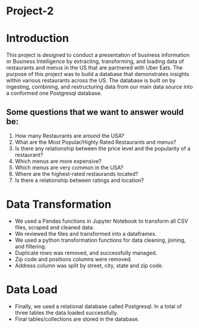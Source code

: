 # Project-2

# Introduction
This project is designed to conduct a presentation of business information or Business Intelligence by extracting, transforming, and loading data of restaurants and menus in the US that are partnered with Uber Eats.
The purpose of this project was to build a database that demonstrates insights within various restaurants across the US. The database is built on by ingesting, combining, and restructuring data from our main data source into a conformed one Postgresql database. 

## Some questions that we want to answer would be:
1. How many Restaurants are around the USA?
2. What are the Most Popular/Highly Rated Restaurants and menus?
3. Is there any relationship between the price level and the popularity of a restaurant?
4. Which menus are more expensive?
5. Which menus are very common in the USA?
6. Where are the highest-rated restaurands located?
7. Is there a relationship between ratings and location?


# Data Transformation
- We used a Pandas functions in Jupyter Notebook to transform all CSV files, scraped and cleaned data.
- We reviewed the files and transformed into a dataframes.
- We used a python transformation functions for data cleaning, joining, and filtering.
- Duplicate rows was removed, and successfully managed.
- Zip code and positions columns were removed.
- Address column was split by street, city, state and zip code.

# Data Load
- Finally, we used a relational database called Postgresql. In a total of three tables the data loaded successfully.
- Final tables/collections are stored in the database.

